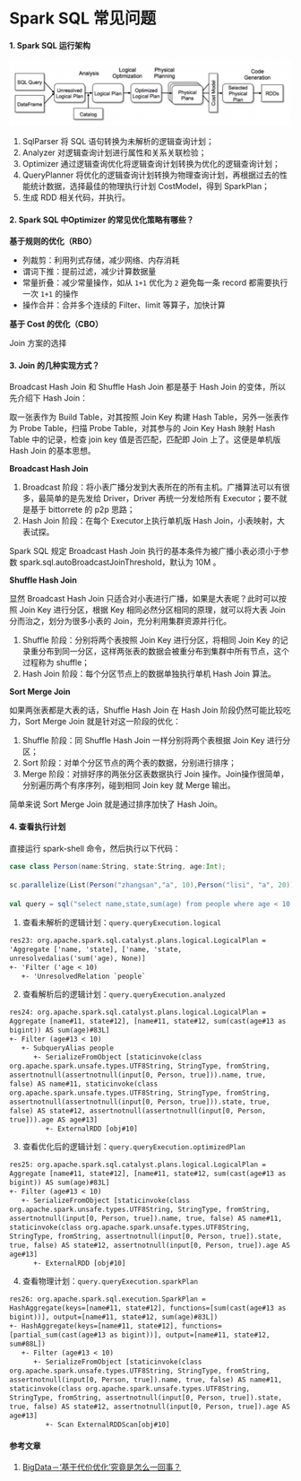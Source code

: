 # Spark SQL 常见问题

#### 1. Spark SQL 运行架构

![](../img/spark/catalyst.png)

1. SqlParser 将 SQL 语句转换为未解析的逻辑查询计划；
2. Analyzer 对逻辑查询计划进行属性和关系关联检验；
3. Optimizer 通过逻辑查询优化将逻辑查询计划转换为优化的逻辑查询计划；
4. QueryPlanner 将优化的逻辑查询计划转换为物理查询计划，再根据过去的性能统计数据，选择最佳的物理执行计划 CostModel，得到 SparkPlan；
5. 生成 RDD 相关代码，并执行。

#### 2. Spark SQL 中Optimizer 的常见优化策略有哪些？

**基于规则的优化（RBO）**

* 列裁剪：利用列式存储，减少网络、内存消耗
* 谓词下推：提前过滤，减少计算数据量
* 常量折叠：减少常量操作，如从 `1+1` 优化为 `2` 避免每一条 record 都需要执行一次 `1+1` 的操作
* 操作合并：合并多个连续的 Filter、limit 等算子，加快计算

**基于 Cost 的优化（CBO）**

Join 方案的选择

#### 3. Join 的几种实现方式？

Broadcast Hash Join 和 Shuffle Hash Join 都是基于 Hash Join 的变体，所以先介绍下 Hash Join：

取一张表作为 Build Table，对其按照 Join Key 构建 Hash Table，另外一张表作为 Probe Table，扫描 Probe Table，对其参与的 Join Key Hash 映射 Hash Table 中的记录，检查 join key 值是否匹配，匹配即 Join 上了。这便是单机版 Hash Join 的基本思想。

**Broadcast Hash Join**

1. Broadcast 阶段：将小表广播分发到大表所在的所有主机。广播算法可以有很多，最简单的是先发给 Driver，Driver 再统一分发给所有 Executor；要不就是基于 bittorrete 的 p2p 思路；
2. Hash Join 阶段：在每个 Executor上执行单机版 Hash Join，小表映射，大表试探。

Spark SQL 规定 Broadcast Hash Join 执行的基本条件为被广播小表必须小于参数 spark.sql.autoBroadcastJoinThreshold，默认为 10M 。

**Shuffle Hash Join**

显然 Broadcast Hash Join 只适合对小表进行广播，如果是大表呢？此时可以按照 Join Key 进行分区，根据 Key 相同必然分区相同的原理，就可以将大表 Join 分而治之，划分为很多小表的 Join，充分利用集群资源并行化。

1. Shuffle 阶段：分别将两个表按照 Join Key 进行分区，将相同 Join Key 的记录重分布到同一分区，这样两张表的数据会被重分布到集群中所有节点，这个过程称为 shuffle；
2. Hash Join 阶段：每个分区节点上的数据单独执行单机 Hash Join 算法。

**Sort Merge Join**

如果两张表都是大表的话，Shuffle Hash Join 在 Hash Join 阶段仍然可能比较吃力，Sort Merge Join 就是针对这一阶段的优化：

1. Shuffle 阶段：同 Shuffle Hash Join 一样分别将两个表根据 Join Key 进行分区；
2. Sort 阶段：对单个分区节点的两个表的数据，分别进行排序；
3. Merge 阶段：对排好序的两张分区表数据执行 Join 操作。Join操作很简单，分别遍历两个有序序列，碰到相同 Join key 就 Merge 输出。

简单来说 Sort Merge Join 就是通过排序加快了 Hash Join。

#### 4. 查看执行计划

直接运行 spark-shell 命令，然后执行以下代码：
```scala
case class Person(name:String, state:String, age:Int);

sc.parallelize(List(Person("zhangsan","a", 10),Person("lisi", "a", 20))).toDF().registerTempTable("people")

val query = sql("select name,state,sum(age) from people where age < 10 group by name,state")
```

1. 查看未解析的逻辑计划：```query.queryExecution.logical```
```text
res23: org.apache.spark.sql.catalyst.plans.logical.LogicalPlan =
'Aggregate ['name, 'state], ['name, 'state, unresolvedalias('sum('age), None)]
+- 'Filter ('age < 10)
   +- 'UnresolvedRelation `people`
```

2. 查看解析后的逻辑计划：```query.queryExecution.analyzed```
```text
res24: org.apache.spark.sql.catalyst.plans.logical.LogicalPlan =
Aggregate [name#11, state#12], [name#11, state#12, sum(cast(age#13 as bigint)) AS sum(age)#83L]
+- Filter (age#13 < 10)
   +- SubqueryAlias people
      +- SerializeFromObject [staticinvoke(class org.apache.spark.unsafe.types.UTF8String, StringType, fromString, assertnotnull(assertnotnull(input[0, Person, true])).name, true, false) AS name#11, staticinvoke(class org.apache.spark.unsafe.types.UTF8String, StringType, fromString, assertnotnull(assertnotnull(input[0, Person, true])).state, true, false) AS state#12, assertnotnull(assertnotnull(input[0, Person, true])).age AS age#13]
         +- ExternalRDD [obj#10]
```

3. 查看优化后的逻辑计划：```query.queryExecution.optimizedPlan```
```text
res25: org.apache.spark.sql.catalyst.plans.logical.LogicalPlan =
Aggregate [name#11, state#12], [name#11, state#12, sum(cast(age#13 as bigint)) AS sum(age)#83L]
+- Filter (age#13 < 10)
   +- SerializeFromObject [staticinvoke(class org.apache.spark.unsafe.types.UTF8String, StringType, fromString, assertnotnull(input[0, Person, true]).name, true, false) AS name#11, staticinvoke(class org.apache.spark.unsafe.types.UTF8String, StringType, fromString, assertnotnull(input[0, Person, true]).state, true, false) AS state#12, assertnotnull(input[0, Person, true]).age AS age#13]
      +- ExternalRDD [obj#10]
```

4. 查看物理计划：```query.queryExecution.sparkPlan```
```text
res26: org.apache.spark.sql.execution.SparkPlan =
HashAggregate(keys=[name#11, state#12], functions=[sum(cast(age#13 as bigint))], output=[name#11, state#12, sum(age)#83L])
+- HashAggregate(keys=[name#11, state#12], functions=[partial_sum(cast(age#13 as bigint))], output=[name#11, state#12, sum#88L])
   +- Filter (age#13 < 10)
      +- SerializeFromObject [staticinvoke(class org.apache.spark.unsafe.types.UTF8String, StringType, fromString, assertnotnull(input[0, Person, true]).name, true, false) AS name#11, staticinvoke(class org.apache.spark.unsafe.types.UTF8String, StringType, fromString, assertnotnull(input[0, Person, true]).state, true, false) AS state#12, assertnotnull(input[0, Person, true]).age AS age#13]
         +- Scan ExternalRDDScan[obj#10]
```

#### 参考文章

1. [BigData－‘基于代价优化’究竟是怎么一回事？](http://hbasefly.com/2017/05/04/bigdata%EF%BC%8Dcbo/?ymtkti=qul851)